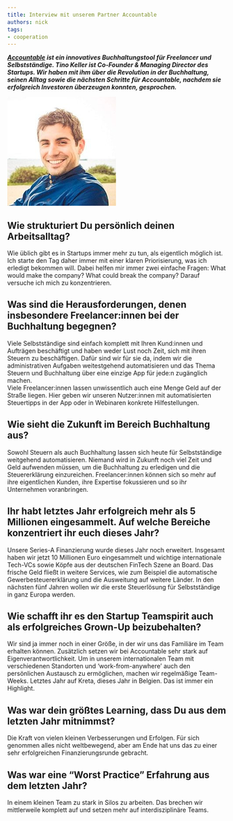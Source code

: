 ```yaml
---
title: Interview mit unserem Partner Accountable
authors: nick
tags:
- cooperation
---
```


_**[Accountable](https://www.accountable.de/) ist ein innovatives Buchhaltungstool für Freelancer und Selbstständige. Tino Keller ist Co-Founder & Managing Director des Startups. Wir haben mit ihm über die Revolution in der Buchhaltung, seinen Alltag sowie die nächsten Schritte für Accountable, nachdem sie erfolgreich Investoren überzeugen konnten, gesprochen.**_

![](Tino_Keller-1.jpg)

## Wie strukturiert Du persönlich deinen Arbeitsalltag?

Wie üblich gibt es in Startups immer mehr zu tun, als eigentlich möglich ist. Ich starte den Tag daher immer mit einer klaren Priorisierung, was ich erledigt bekommen will. Dabei helfen mir immer zwei einfache Fragen: What would make the company? What could break the company? Darauf versuche ich mich zu konzentrieren.

## Was sind die Herausforderungen, denen insbesondere Freelancer:innen bei der Buchhaltung begegnen?

Viele Selbstständige sind einfach komplett mit Ihren Kund:innen und Aufträgen beschäftigt und haben weder Lust noch Zeit, sich mit ihren Steuern zu beschäftigen. Dafür sind wir für sie da, indem wir die administrativen Aufgaben weitestgehend automatisieren und das Thema Steuern und Buchhaltung über eine einzige App für jede:n zugänglich machen.   
Viele Freelancer:innen lassen unwissentlich auch eine Menge Geld auf der Straße liegen. Hier geben wir unseren Nutzer:innen mit automatisierten Steuertipps in der App oder in Webinaren konkrete Hilfestellungen.

## Wie sieht die Zukunft im Bereich Buchhaltung aus?

Sowohl Steuern als auch Buchhaltung lassen sich heute für Selbstständige weitgehend automatisieren. Niemand wird in Zukunft noch viel Zeit und Geld aufwenden müssen, um die Buchhaltung zu erledigen und die Steuererklärung einzureichen. Freelancer:innen können sich so mehr auf ihre eigentlichen Kunden, ihre Expertise fokussieren und so ihr Unternehmen voranbringen.

## Ihr habt letztes Jahr erfolgreich mehr als 5 Millionen eingesammelt. Auf welche Bereiche konzentriert ihr euch dieses Jahr?

Unsere Series-A Finanzierung wurde dieses Jahr noch erweitert. Insgesamt haben wir jetzt 10 Millionen Euro eingesammelt und wichtige internationale Tech-VCs sowie Köpfe aus der deutschen FinTech Szene an Board. Das frische Geld fließt in weitere Services, wie zum Beispiel die automatische Gewerbesteuererklärung und die Ausweitung auf weitere Länder. In den nächsten fünf Jahren wollen wir die erste Steuerlösung für Selbstständige in ganz Europa werden.

## Wie schafft ihr es den Startup Teamspirit auch als erfolgreiches Grown-Up beizubehalten?

Wir sind ja immer noch in einer Größe, in der wir uns das Familiäre im Team erhalten können. Zusätzlich setzen wir bei Accountable sehr stark auf Eigenverantwortlichkeit. Um in unserem internationalen Team mit verschiedenen Standorten und ‘work-from-anywhere’ auch den persönlichen Austausch zu ermöglichen, machen wir regelmäßige Team-Weeks. Letztes Jahr auf Kreta, dieses Jahr in Belgien. Das ist immer ein Highlight.

## Was war dein größtes Learning, dass Du aus dem letzten Jahr mitnimmst?

Die Kraft von vielen kleinen Verbesserungen und Erfolgen. Für sich genommen alles nicht weltbewegend, aber am Ende hat uns das zu einer sehr erfolgreichen Finanzierungsrunde gebracht.

## Was war eine “Worst Practice” Erfahrung aus dem letzten Jahr?

In einem kleinen Team zu stark in Silos zu arbeiten. Das brechen wir mittlerweile komplett auf und setzen mehr auf interdisziplinäre Teams.
